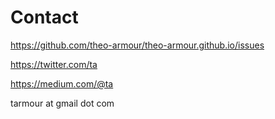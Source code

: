 

# Contact


https://github.com/theo-armour/theo-armour.github.io/issues

https://twitter.com/ta

https://medium.com/@ta

tarmour at gmail dot com



